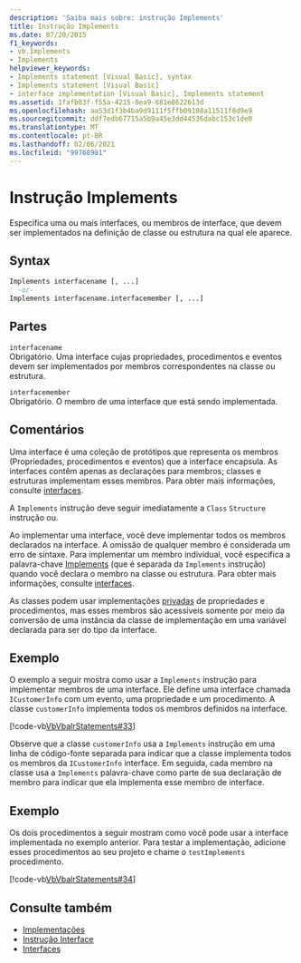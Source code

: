 ```yaml
---
description: 'Saiba mais sobre: instrução Implements'
title: Instrução Implements
ms.date: 07/20/2015
f1_keywords:
- vb.Implements
- Implements
helpviewer_keywords:
- Implements statement [Visual Basic], syntax
- Implements statement [Visual Basic]
- interface implementation [Visual Basic], Implements statement
ms.assetid: 1fafb83f-f55a-4215-8ea9-681e8622613d
ms.openlocfilehash: aa53d1f3b4ba9d9111f5ffb09198a11511f8d9e9
ms.sourcegitcommit: ddf7edb67715a5b9a45e3dd44536dabc153c1de0
ms.translationtype: MT
ms.contentlocale: pt-BR
ms.lasthandoff: 02/06/2021
ms.locfileid: "99768981"
---
```

# <a name="implements-statement"></a>Instrução Implements

Especifica uma ou mais interfaces, ou membros de interface, que devem ser implementados na definição de classe ou estrutura na qual ele aparece.  
  
## <a name="syntax"></a>Syntax  
  
```vb  
Implements interfacename [, ...]  
' -or-  
Implements interfacename.interfacemember [, ...]  
```  
  
## <a name="parts"></a>Partes  

 `interfacename`  
 Obrigatório. Uma interface cujas propriedades, procedimentos e eventos devem ser implementados por membros correspondentes na classe ou estrutura.  
  
 `interfacemember`  
 Obrigatório. O membro de uma interface que está sendo implementada.  
  
## <a name="remarks"></a>Comentários  

 Uma interface é uma coleção de protótipos que representa os membros (Propriedades, procedimentos e eventos) que a interface encapsula. As interfaces contêm apenas as declarações para membros; classes e estruturas implementam esses membros. Para obter mais informações, consulte [interfaces](../../programming-guide/language-features/interfaces/index.md).  
  
 A `Implements` instrução deve seguir imediatamente a `Class` `Structure` instrução ou.  
  
 Ao implementar uma interface, você deve implementar todos os membros declarados na interface. A omissão de qualquer membro é considerada um erro de sintaxe. Para implementar um membro individual, você especifica a palavra-chave [Implements](implements-clause.md) (que é separada da `Implements` instrução) quando você declara o membro na classe ou estrutura. Para obter mais informações, consulte [interfaces](../../programming-guide/language-features/interfaces/index.md).  
  
 As classes podem usar implementações [privadas](../modifiers/private.md) de propriedades e procedimentos, mas esses membros são acessíveis somente por meio da conversão de uma instância da classe de implementação em uma variável declarada para ser do tipo da interface.  
  
## <a name="example"></a>Exemplo  

 O exemplo a seguir mostra como usar a `Implements` instrução para implementar membros de uma interface. Ele define uma interface chamada `ICustomerInfo` com um evento, uma propriedade e um procedimento. A classe `customerInfo` implementa todos os membros definidos na interface.  
  
 [!code-vb[VbVbalrStatements#33](~/samples/snippets/visualbasic/VS_Snippets_VBCSharp/VbVbalrStatements/VB/Class1.vb#33)]  
  
 Observe que a classe `customerInfo` usa a `Implements` instrução em uma linha de código-fonte separada para indicar que a classe implementa todos os membros da `ICustomerInfo` interface. Em seguida, cada membro na classe usa a `Implements` palavra-chave como parte de sua declaração de membro para indicar que ela implementa esse membro de interface.  
  
## <a name="example"></a>Exemplo  

 Os dois procedimentos a seguir mostram como você pode usar a interface implementada no exemplo anterior. Para testar a implementação, adicione esses procedimentos ao seu projeto e chame o `testImplements` procedimento.  
  
 [!code-vb[VbVbalrStatements#34](~/samples/snippets/visualbasic/VS_Snippets_VBCSharp/VbVbalrStatements/VB/Class1.vb#34)]  
  
## <a name="see-also"></a>Consulte também

- [Implementações](implements-clause.md)
- [Instrução Interface](interface-statement.md)
- [Interfaces](../../programming-guide/language-features/interfaces/index.md)
